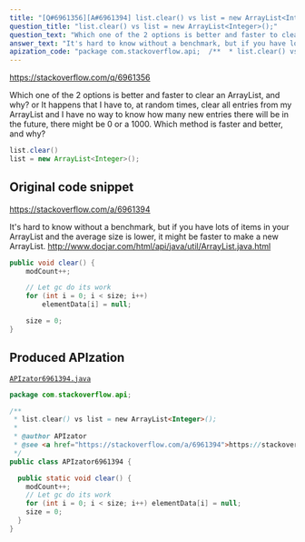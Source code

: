 ```yaml
---
title: "[Q#6961356][A#6961394] list.clear() vs list = new ArrayList<Integer>();"
question_title: "list.clear() vs list = new ArrayList<Integer>();"
question_text: "Which one of the 2 options is better and faster to clear an ArrayList, and why? or It happens that I have to, at random times, clear all entries from my ArrayList and I have no way to know how many new entries there will be in the future, there might be 0 or a 1000. Which method is faster and better, and why?"
answer_text: "It's hard to know without a benchmark, but if you have lots of items in your ArrayList and the average size is lower, it might be faster to make a new ArrayList. http://www.docjar.com/html/api/java/util/ArrayList.java.html"
apization_code: "package com.stackoverflow.api;  /**  * list.clear() vs list = new ArrayList<Integer>();  *  * @author APIzator  * @see <a href=\"https://stackoverflow.com/a/6961394\">https://stackoverflow.com/a/6961394</a>  */ public class APIzator6961394 {    public static void clear() {     modCount++;     // Let gc do its work     for (int i = 0; i < size; i++) elementData[i] = null;     size = 0;   } }"
---
```


https://stackoverflow.com/q/6961356

Which one of the 2 options is better and faster to clear an ArrayList, and why?
or
It happens that I have to, at random times, clear all entries from my ArrayList and I have no way to know how many new entries there will be in the future, there might be 0 or a 1000. Which method is faster and better, and why?


```java
list.clear()
list = new ArrayList<Integer>();
```


## Original code snippet

https://stackoverflow.com/a/6961394

It&#x27;s hard to know without a benchmark, but if you have lots of items in your ArrayList and the average size is lower, it might be faster to make a new ArrayList.
http://www.docjar.com/html/api/java/util/ArrayList.java.html

```java
public void clear() {
    modCount++;

    // Let gc do its work
    for (int i = 0; i < size; i++)
        elementData[i] = null;

    size = 0;
}
```

## Produced APIzation

[`APIzator6961394.java`](https://github.com/pasqualesalza/apization-temp-data/raw/master/apizations/java/APIzator6961394.java)

```java
package com.stackoverflow.api;

/**
 * list.clear() vs list = new ArrayList<Integer>();
 *
 * @author APIzator
 * @see <a href="https://stackoverflow.com/a/6961394">https://stackoverflow.com/a/6961394</a>
 */
public class APIzator6961394 {

  public static void clear() {
    modCount++;
    // Let gc do its work
    for (int i = 0; i < size; i++) elementData[i] = null;
    size = 0;
  }
}

```